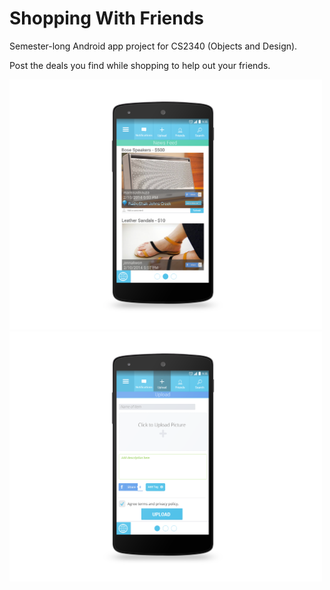 # Shopping With Friends

Semester-long Android app project for CS2340 (Objects and Design).

Post the deals you find while shopping to help out your friends.


<img src="Screenshots/Timeline.png" height="400px"> <img src="Screenshots/upload.png" height="400px">
